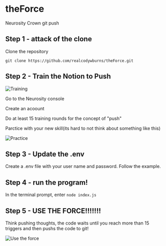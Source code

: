 # theForce
Neurosity Crown git push


## Step 1 - attack of the clone

Clone the repository

``` git clone https://github.com/realcodywburns/theForce.git ```

## Step 2 - Train the Notion to Push
![Training](./lib/train.png)

Go to the Neurosity console

Create an acoount 

Do at least 15 training rounds for the concept of "push" 

Parctice with your new skill(its hard to not think about something like this)

![Practice](./lib/practice.png)

## Step 3 - Update the .env 

Create a .env file with your user name and password. Follow the example. 

## Step 4 - run the program!

In the terminal prompt, enter
`node index.js`

## Step 5 - USE THE FORCE!!!!!!!

Think pushing thoughts, the code waits until you reach more than 15 triggers and then pushs the code to git!

![Use the force](./lib/use_the_force.png)